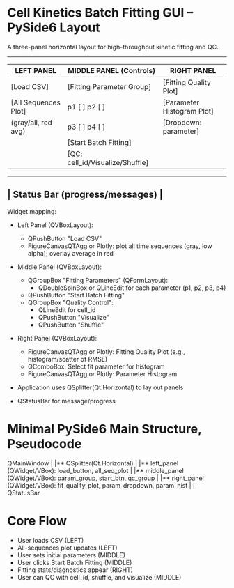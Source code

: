 # Cell Kinetics Batch Fitting GUI – PySide6 Layout

A three-panel horizontal layout for high-throughput kinetic fitting and QC.

---

| LEFT PANEL           | MIDDLE PANEL (Controls)         | RIGHT PANEL                |
| -------------------- | ------------------------------- | -------------------------- |
| [Load CSV]           | [Fitting Parameter Group]       | [Fitting Quality Plot]     |
| [All Sequences Plot] | p1 [ ] p2 [ ]                   | [Parameter Histogram Plot] |
| (gray/all, red avg)  | p3 [ ] p4 [ ]                   | [Dropdown: parameter]      |
|                      | [Start Batch Fitting]           |                            |
|                      | [QC: cell_id/Visualize/Shuffle] |                            |

---

## | Status Bar (progress/messages) |

Widget mapping:

- Left Panel (QVBoxLayout):

  - QPushButton "Load CSV"
  - FigureCanvasQTAgg or Plotly: plot all time sequences (gray, low alpha); overlay average in red

- Middle Panel (QVBoxLayout):

  - QGroupBox "Fitting Parameters" (QFormLayout):
    - QDoubleSpinBox or QLineEdit for each parameter (p1, p2, p3, p4)
  - QPushButton "Start Batch Fitting"
  - QGroupBox "Quality Control":
    - QLineEdit for cell_id
    - QPushButton "Visualize"
    - QPushButton "Shuffle"

- Right Panel (QVBoxLayout):

  - FigureCanvasQTAgg or Plotly: Fitting Quality Plot (e.g., histogram/scatter of RMSE)
  - QComboBox: Select fit parameter for histogram
  - FigureCanvasQTAgg or Plotly: Parameter Histogram

- Application uses QSplitter(Qt.Horizontal) to lay out panels
- QStatusBar for message/progress

# Minimal PySide6 Main Structure, Pseudocode

QMainWindow
|
|** QSplitter(Qt.Horizontal)
| |** left_panel (QWidget/VBox): load_button, all_seq_plot
| |** middle_panel (QWidget/VBox): param_group, start_btn, qc_group
| |** right_panel (QWidget/VBox): fit_quality_plot, param_dropdown, param_hist
|
|\_\_ QStatusBar

# Core Flow

- User loads CSV (LEFT)
- All-sequences plot updates (LEFT)
- User sets initial parameters (MIDDLE)
- User clicks Start Batch Fitting (MIDDLE)
- Fitting stats/diagnostics appear (RIGHT)
- User can QC with cell_id, shuffle, and visualize (MIDDLE)
